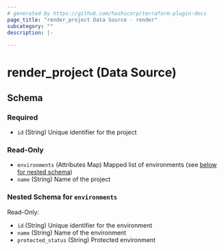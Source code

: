 ```yaml
---
# generated by https://github.com/hashicorp/terraform-plugin-docs
page_title: "render_project Data Source - render"
subcategory: ""
description: |-
  
---
```


# render_project (Data Source)





<!-- schema generated by tfplugindocs -->
## Schema

### Required

- `id` (String) Unique identifier for the project

### Read-Only

- `environments` (Attributes Map) Mapped list of environments (see [below for nested schema](#nestedatt--environments))
- `name` (String) Name of the project

<a id="nestedatt--environments"></a>
### Nested Schema for `environments`

Read-Only:

- `id` (String) Unique identifier for the environment
- `name` (String) Name of the environment
- `protected_status` (String) Protected environment
